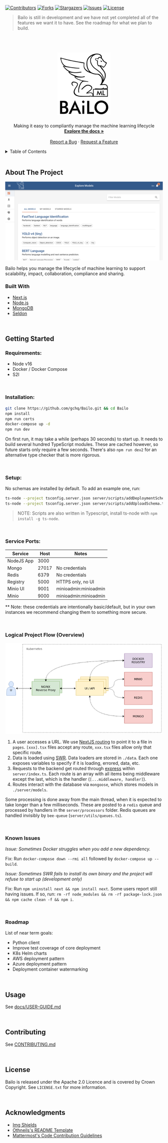 [![Contributors][contributors-shield]][contributors-url]
[![Forks][forks-shield]][forks-url]
[![Stargazers][stars-shield]][stars-url]
[![Issues][issues-shield]][issues-url]
[![License][license-shield]][license-url]

> Bailo is still in development and we have not yet completed all of the features we want it to have. See the roadmap for what we plan to build.

<!-- PROJECT LOGO -->
<br />
<div align="center">
  <a href="https://github.com/gchq/bailo">
    <h1>
      <!-- TODO: Fix #gh-dark-mode-only -->
      <img src="public/Bailo-logo-full-no-box.png" alt="Logo" width="170">
    </h1>
  </a>

  <p align="center">
    Making it easy to compliantly manage the machine learning lifecycle
    <br />
    <a href="https://github.com/gchq/Bailo/blob/main/docs/user-guide.md"><strong>Explore the docs »</strong></a>
    <br />
    <br />
    <a href="https://github.com/gchq/bailo/issues">Report a Bug</a>
    ·
    <a href="https://github.com/gchq/bailo/issues">Request a Feature</a>
  </p>
</div>

<!-- TABLE OF CONTENTS -->
<details>
  <summary>Table of Contents</summary>
  <ol>
    <li>
      <a href="#about-the-project">About The Project</a>
      <ul>
        <li><a href="#built-with">Built With</a></li>
      </ul>
    </li>
    <li>
      <a href="#getting-started">Getting Started</a>
      <ul>
        <li><a href="#prerequisites">Prerequisites</a></li>
        <li><a href="#installation">Installation</a></li>
      </ul>
    </li>
    <li><a href="#roadmap">Roadmap</a></li>
    <li><a href="#usage">Usage</a></li>
    <li><a href="#contributing">Contributing</a></li>
    <li><a href="#license">License</a></li>
    <li><a href="#acknowledgments">Acknowledgments</a></li>
  </ol>
</details>

<br />

<!-- ABOUT THE PROJECT -->

## About The Project

[![Product Screen Shot][product-screenshot]](https://github.com/gchq/bailo)

Bailo helps you manage the lifecycle of machine learning to support scalability, impact, collaboration, compliance and sharing.

### Built With

- [Next.js](https://nextjs.org/)
- [Node.js](https://nodejs.org/)
- [MongoDB](https://www.mongodb.com/)
- [Seldon](https://www.seldon.io/)

<br />

<!-- GETTING STARTED -->

## Getting Started

### Requirements:

- Node v16
- Docker / Docker Compose
- S2I

<br />

### Installation:

```bash
git clone https://github.com/gchq/Bailo.git && cd Bailo
npm install
npm run certs
docker-compose up -d
npm run dev
```

On first run, it may take a while (perhaps 30 seconds) to start up. It needs to build several hundred TypeScript modules. These are cached however, so future starts only require a few seconds. There's also `npm run dev2` for an alternative type checker that is more rigorous.

<br />

### Setup:

No schemas are installed by default. To add an example one, run:

```bash
ts-node --project tsconfig.server.json server/scripts/addDeploymentSchema.ts
ts-node --project tsconfig.server.json server/scripts/addUploadSchema.ts
```

> NOTE: Scripts are also written in Typescript, install ts-node with `npm install -g ts-node`.

<br />

### Service Ports:

| Service    | Host  | Notes                 |
| ---------- | ----- | --------------------- |
| NodeJS App | 3000  |                       |
| Mongo      | 27017 | No credentials        |
| Redis      | 6379  | No credentials        |
| Registry   | 5000  | HTTPS only, no UI     |
| Minio UI   | 9001  | minioadmin:minioadmin |
| Minio      | 9000  | minioadmin:minioadmin |

\*\* Note: these credentials are intentionally basic/default, but in your own instances we recommend changing them to something more secure.

<br />

### Logical Project Flow (Overview)

![bailo diagram](public/mm-diagram.png)

1. A user accesses a URL. We use [NextJS routing](https://nextjs.org/docs/routing/introduction) to point it to a file in `pages`. `[xxx].tsx` files accept any route, `xxx.tsx` files allow only that specific route.
2. Data is loaded using [SWR](https://swr.vercel.app/). Data loaders are stored in `./data`. Each one exposes variables to specify if it is loading, errored, data, etc.
3. Requests to the backend get routed through [express](https://expressjs.com/) within `server/index.ts`. Each route is an array with all items being middleware except the last, which is the handler (`[...middleware, handler]`).
4. Routes interact with the database via `mongoose`, which stores models in `./server/models`.

Some processing is done away from the main thread, when it is expected to take longer than a few milliseconds. These are posted to a `redis` queue and processed by handlers in the `server/processors` folder. Redis queues are handled invisibly by `bee-queue` (`server/utils/queues.ts`).

<br />

### Known Issues

_Issue: Sometimes Docker struggles when you add a new dependency._

Fix: Run `docker-compose down --rmi all` followed by `docker-compose up --build`.

_Issue: Sometimes SWR fails to install its own binary and the project will refuse to start up (development only)_

Fix: Run `npm uninstall next && npm install next`. Some users report still having issues. If so, run: `rm -rf node_modules && rm -rf package-lock.json && npm cache clean -f && npm i`.

<br />

### Roadmap

List of near term goals:

- Python client
- Improve test coverage of core deployment
- K8s Helm charts
- AWS deployment pattern
- Azure deployment pattern
- Deployment container watermarking

<br />

<!-- USAGE EXAMPLES -->

## Usage

See [docs/USER-GUIDE.md](docs/user-guide.md)

<br />

<!-- CONTRIBUTING -->

## Contributing

See [CONTRIBUTING.md](docs/CONTRIBUTING.md)

<br />

<!-- LICENSE -->

## License

Bailo is released under the Apache 2.0 Licence and is covered by Crown Copyright. See `LICENSE.txt` for more information.

<br />

<!-- ACKNOWLEDGMENTS -->

## Acknowledgments

- [Img Shields](https://shields.io)
- [Othneils's README Template](https://github.com/othneildrew/Best-README-Template)
- [Mattermost's Code Contribution Guidelines](https://github.com/mattermost/mattermost-server/blob/master/CONTRIBUTING.md)

<!-- MARKDOWN LINKS & IMAGES -->
<!-- https://www.markdownguide.org/basic-syntax/#reference-style-links -->

[contributors-shield]: https://img.shields.io/github/contributors/gchq/bailo.svg?style=for-the-badge
[contributors-url]: https://github.com/gchq/bailo/graphs/contributors
[forks-shield]: https://img.shields.io/github/forks/gchq/bailo.svg?style=for-the-badge
[forks-url]: https://github.com/gchq/bailo/network/members
[stars-shield]: https://img.shields.io/github/stars/gchq/bailo.svg?style=for-the-badge
[stars-url]: https://github.com/gchq/bailo/stargazers
[issues-shield]: https://img.shields.io/github/issues/gchq/bailo.svg?style=for-the-badge
[issues-url]: https://github.com/gchq/bailo/issues
[license-shield]: https://img.shields.io/github/license/gchq/bailo.svg?style=for-the-badge
[license-url]: https://github.com/gchq/bailo/blob/master/LICENSE.txt
[product-screenshot]: docs/images/ProductScreenshot.png
